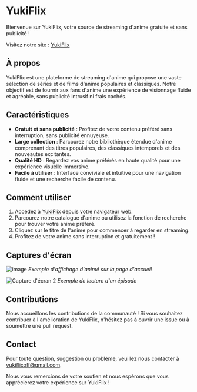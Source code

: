 # YukiFlix

Bienvenue sur YukiFlix, votre source de streaming d'anime gratuite et sans publicité !

Visitez notre site : [YukiFlix](https://yukiflix.pythonanywhere.com/)

## À propos

YukiFlix est une plateforme de streaming d'anime qui propose une vaste sélection de séries et de films d'anime populaires et classiques. Notre objectif est de fournir aux fans d'anime une expérience de visionnage fluide et agréable, sans publicité intrusif ni frais cachés.

## Caractéristiques

- **Gratuit et sans publicité** : Profitez de votre contenu préféré sans interruption, sans publicité ennuyeuse.
- **Large collection** : Parcourez notre bibliothèque étendue d'anime comprenant des titres populaires, des classiques intemporels et des nouveautés excitantes.
- **Qualité HD** : Regardez vos anime préférés en haute qualité pour une expérience visuelle immersive.
- **Facile à utiliser** : Interface conviviale et intuitive pour une navigation fluide et une recherche facile de contenu.

## Comment utiliser

1. Accédez à [YukiFlix](https://yukiflix.pythonanywhere.com/) depuis votre navigateur web.
2. Parcourez notre catalogue d'anime ou utilisez la fonction de recherche pour trouver votre anime préféré.
3. Cliquez sur le titre de l'anime pour commencer à regarder en streaming.
4. Profitez de votre anime sans interruption et gratuitement !

## Captures d'écran

![image](https://github.com/YukiFlix/yukiflix.github.io/assets/115656718/f7f87ebd-9ff9-4557-b39e-712069f4aece)
*Exemple d'affichage d'animé sur la page d'accueil*

![Capture d'écran 2](capture2.png)
*Exemple de lecture d'un épisode*

## Contributions

Nous accueillons les contributions de la communauté ! Si vous souhaitez contribuer à l'amélioration de YukiFlix, n'hésitez pas à ouvrir une issue ou à soumettre une pull request.

## Contact

Pour toute question, suggestion ou problème, veuillez nous contacter à [yukiflixoff@gmail.com](mailto:yukiflixoff@gmail.com).

Nous vous remercions de votre soutien et nous espérons que vous apprécierez votre expérience sur YukiFlix !

